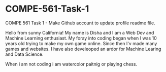 # COMPE-561-Task-1
COMPE 561 Task 1 - Make Github account to update profile readme file.

Hello from sunny California! My name is Disha and I am a Web Dev and Machine Learning enthusiast. 
My foray into coding began when I was 10 years old trying to make my own game online. 
Since then I'v made many games and websites. 
I have also develeoped an ardor for Machine Learing and Data Science. 

When i am not coding i am watercolor paitnig or playing chess. 
